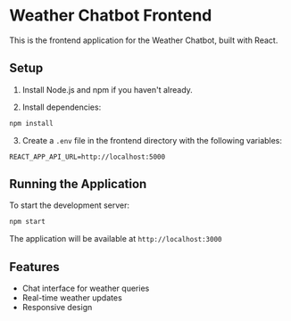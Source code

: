 # Weather Chatbot Frontend

This is the frontend application for the Weather Chatbot, built with React.

## Setup

1. Install Node.js and npm if you haven't already.

2. Install dependencies:
```bash
npm install
```

3. Create a `.env` file in the frontend directory with the following variables:
```
REACT_APP_API_URL=http://localhost:5000
```

## Running the Application

To start the development server:
```bash
npm start
```

The application will be available at `http://localhost:3000`

## Features

- Chat interface for weather queries
- Real-time weather updates
- Responsive design 